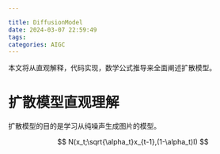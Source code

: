 ```yaml
---

title: DiffusionModel
date: 2024-03-07 22:59:49
tags:
categories: AIGC
---
```


本文将从直观解释，代码实现，数学公式推导来全面阐述扩散模型。

# 扩散模型直观理解

扩散模型的目的是学习从纯噪声生成图片的模型。

$$
N(x_t;\sqrt{\alpha_t}x_{t-1},(1-\alpha_t)I)
$$
